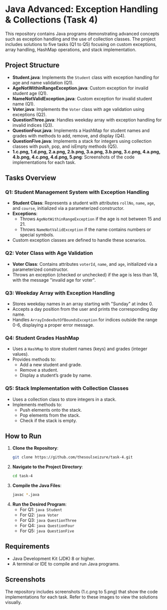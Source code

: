 # Java Advanced: Exception Handling & Collections (Task 4)

This repository contains Java programs demonstrating advanced concepts such as exception handling and the use of collection classes. The project includes solutions to five tasks (Q1 to Q5) focusing on custom exceptions, array handling, HashMap operations, and stack implementation.

## Project Structure

- **Student.java**: Implements the `Student` class with exception handling for age and name validation (Q1).
- **AgeNotWithinRangeException.java**: Custom exception for invalid student age (Q1).
- **NameNotValidException.java**: Custom exception for invalid student name (Q1).
- **Voter.java**: Implements the `Voter` class with age validation using exceptions (Q2).
- **QuestionThree.java**: Handles weekday array with exception handling for invalid indices (Q3).
- **QuestionFour.java**: Implements a HashMap for student names and grades with methods to add, remove, and display (Q4).
- **QuestionFive.java**: Implements a stack for integers using collection classes with push, pop, and isEmpty methods (Q5).
- **1.c.png, 1.d.png, 2.a.png, 2.b.png, 3.a.png, 3.b.png, 3.c.png, 4.a.png, 4.b.png, 4.c.png, 4.d.png, 5.png**: Screenshots of the code implementations for each task.

## Tasks Overview

### Q1: Student Management System with Exception Handling
- **Student Class**: Represents a student with attributes `rollNo`, `name`, `age`, and `course`, initialized via a parameterized constructor.
- **Exceptions**:
  - Throws `AgeNotWithinRangeException` if the age is not between 15 and 21.
  - Throws `NameNotValidException` if the name contains numbers or special symbols.
- Custom exception classes are defined to handle these scenarios.

### Q2: Voter Class with Age Validation
- **Voter Class**: Contains attributes `voterId`, `name`, and `age`, initialized via a parameterized constructor.
- Throws an exception (checked or unchecked) if the age is less than 18, with the message "invalid age for voter".

### Q3: Weekday Array with Exception Handling
- Stores weekday names in an array starting with "Sunday" at index 0.
- Accepts a day position from the user and prints the corresponding day name.
- Handles `ArrayIndexOutOfBoundsException` for indices outside the range 0-6, displaying a proper error message.

### Q4: Student Grades HashMap
- Uses a `HashMap` to store student names (keys) and grades (integer values).
- Provides methods to:
  - Add a new student and grade.
  - Remove a student.
  - Display a student’s grade by name.

### Q5: Stack Implementation with Collection Classes
- Uses a collection class to store integers in a stack.
- Implements methods to:
  - Push elements onto the stack.
  - Pop elements from the stack.
  - Check if the stack is empty.

## How to Run

1. **Clone the Repository**:
   ```bash
   git clone https://github.com/thesoulseizure/task-4.git
   ```
2. **Navigate to the Project Directory**:
   ```bash
   cd task-4
   ```
3. **Compile the Java Files**:
   ```bash
   javac *.java
   ```
4. **Run the Desired Program**:
   - For Q1: `java Student`
   - For Q2: `java Voter`
   - For Q3: `java QuestionThree`
   - For Q4: `java QuestionFour`
   - For Q5: `java QuestionFive`

## Requirements

- Java Development Kit (JDK) 8 or higher.
- A terminal or IDE to compile and run Java programs.

## Screenshots

The repository includes screenshots (1.c.png to 5.png) that show the code implementations for each task. Refer to these images to view the solutions visually.
